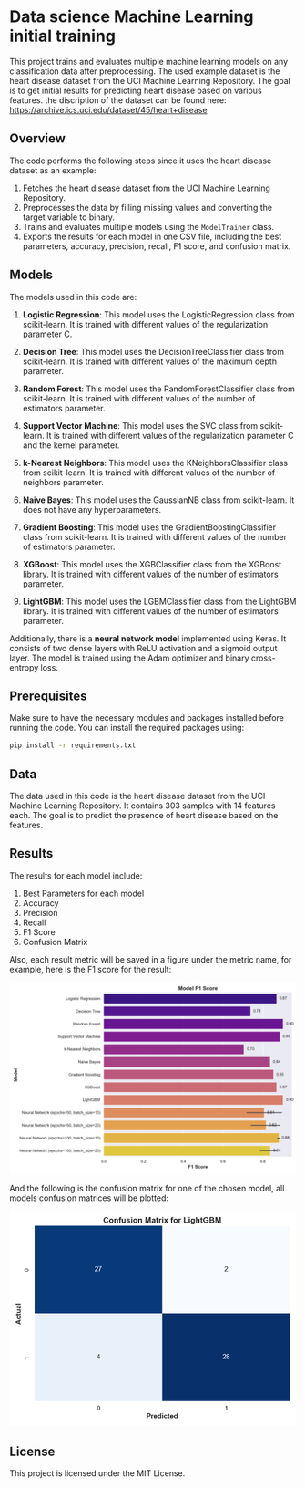 # Data science Machine Learning initial training

This project trains and evaluates multiple machine learning models on any classification data after preprocessing.
The used example dataset is the heart disease dataset from the UCI Machine Learning Repository. The goal is to get initial results for predicting heart disease based on various features. the discription of the dataset can be found here: https://archive.ics.uci.edu/dataset/45/heart+disease

## Overview

The code performs the following steps since it uses the heart disease dataset as an example:
1. Fetches the heart disease dataset from the UCI Machine Learning Repository.
2. Preprocesses the data by filling missing values and converting the target variable to binary.
3. Trains and evaluates multiple models using the `ModelTrainer` class.
4. Exports the results for each model in one CSV file, including the best parameters, accuracy, precision, recall, F1 score, and confusion matrix.


## Models
The models used in this code are:

1. **Logistic Regression**: This model uses the LogisticRegression class from scikit-learn. It is trained with different values of the regularization parameter C.

2. **Decision Tree**: This model uses the DecisionTreeClassifier class from scikit-learn. It is trained with different values of the maximum depth parameter.

3. **Random Forest**: This model uses the RandomForestClassifier class from scikit-learn. It is trained with different values of the number of estimators parameter.

4. **Support Vector Machine**: This model uses the SVC class from scikit-learn. It is trained with different values of the regularization parameter C and the kernel parameter.

5. **k-Nearest Neighbors**: This model uses the KNeighborsClassifier class from scikit-learn. It is trained with different values of the number of neighbors parameter.

6. **Naive Bayes**: This model uses the GaussianNB class from scikit-learn. It does not have any hyperparameters.

7. **Gradient Boosting**: This model uses the GradientBoostingClassifier class from scikit-learn. It is trained with different values of the number of estimators parameter.

8. **XGBoost**: This model uses the XGBClassifier class from the XGBoost library. It is trained with different values of the number of estimators parameter.

9. **LightGBM**: This model uses the LGBMClassifier class from the LightGBM library. It is trained with different values of the number of estimators parameter.

Additionally, there is a **neural network model** implemented using Keras. It consists of two dense layers with ReLU activation and a sigmoid output layer. The model is trained using the Adam optimizer and binary cross-entropy loss.
## Prerequisites

Make sure to have the necessary modules and packages installed before running the code. You can install the required packages using:

```bash
pip install -r requirements.txt
```


## Data
The data used in this code is the heart disease dataset from the UCI Machine Learning Repository. It contains 303 samples with 14 features each. The goal is to predict the presence of heart disease based on the features.



## Results
The results for each model include:

1. Best Parameters for each model
2. Accuracy
3. Precision
4. Recall
5. F1 Score
6. Confusion Matrix

Also, each result metric will be saved in a figure under the metric name, for example, here is the F1 score for the result:

![The comparision between the choosen models in F! score using the corresponding dataset](f1_score_barplot.png)

And the following is the confusion matrix for one of the chosen model, all models confusion matrices will be plotted:

![confusion matrix example](confusion_matrices\LightGBM_confusion_matrix.png)

## License
This project is licensed under the MIT License.